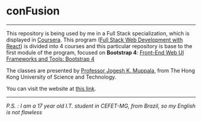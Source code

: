 # conFusion
---
This repository is being used by me in a Full Stack specialization, which is displayed in [Coursera](https://www.coursera.org/). This program ([Full Stack Web Development with React](https://www.coursera.org/programs/80611847-2e01-4be7-ae5e-2da9b34ffc2f?collectionId=&productId=x8mwvRC8EeiB6Qq6n4PnfA&productType=s12n&showMiniModal=true)) is divided into 4 courses and this particular repository is base to the first module of the program, focused on **Bootstrap 4**: [Front-End Web UI Frameworks and Tools: Bootstrap 4](https://www.coursera.org/programs/80611847-2e01-4be7-ae5e-2da9b34ffc2f?collectionId=&productId=x8mwvRC8EeiB6Qq6n4PnfA&productType=s12n&showMiniModal=true)

The classes are presented by [Professor Jogesh K. Muppala](https://www.coursera.org/instructor/jmuppala), from The Hong Kong University of Science and Technology.

You can visit the website at [this link](https://chulesnt.github.io/conFusion).

---
*P.S. : I am a 17 year old I.T. student in CEFET-MG, from Brazil, so my English is not flawless*
